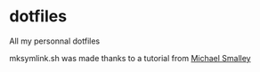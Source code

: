 # dotfiles
All my personnal dotfiles

mksymlink.sh was made thanks to a tutorial from [Michael Smalley](http://blog.smalleycreative.com/tutorials/using-git-and-github-to-manage-your-dotfiles/)
